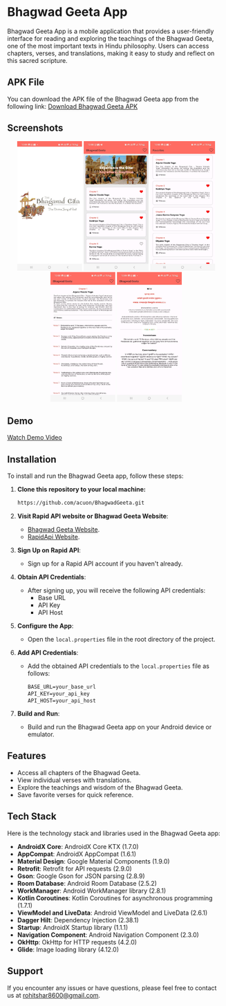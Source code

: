 # Bhagwad Geeta App

Bhagwad Geeta App is a mobile application that provides a user-friendly interface for reading and exploring the teachings of the Bhagwad Geeta, one of the most important texts in Hindu philosophy. Users can access chapters, verses, and translations, making it easy to study and reflect on this sacred scripture.

## APK File

You can download the APK file of the Bhagwad Geeta app from the following link:
[Download Bhagwad Geeta APK](https://github.com/acuon/BhagwadGeeta/tree/main/files/apk)

## Screenshots
<p align="center">
  <a href="https://github.com/acuon/BhagwadGeeta" title="Splash Screen"><img height="300" width="150" src="https://github.com/acuon/BhagwadGeeta/blob/main/files/screen_shots/bhagwad_geeta_app_ss1.png"></a>
  <a href="https://github.com/acuon/BhagwadGeeta" title="Home Screen"><img height="300" width="150" src="https://github.com/acuon/BhagwadGeeta/blob/main/files/screen_shots/bhagwad_geeta_app_ss2.png"></a>
  <a href="https://github.com/acuon/BhagwadGeeta" title="Favorites Screen"><img height="300" width="150" src="https://github.com/acuon/BhagwadGeeta/blob/main/files/screen_shots/bhagwad_geeta_app_ss3.jpg"></a>
  <a href="https://github.com/acuon/BhagwadGeeta" title="Chapter Screen"><img height="300" width="150" src="https://github.com/acuon/BhagwadGeeta/blob/main/files/screen_shots/bhagwad_geeta_app_ss4.jpg"></a>
  <a href="https://github.com/acuon/BhagwadGeeta" title="Verses Screen"><img height="300" width="150" src="https://github.com/acuon/BhagwadGeeta/blob/main/files/screen_shots/bhagwad_geeta_app_ss5.jpg"></a>
</p>

## Demo

[Watch Demo Video](https://drive.google.com/your_video_shareable_link)

## Installation

To install and run the Bhagwad Geeta app, follow these steps:
1. **Clone this repository to your local machine:**

   ```bash
   https://github.com/acuon/BhagwadGeeta.git

2. **Visit Rapid API website or Bhagwad Geeta Website**:
   - [Bhagwad Geeta Website](https://bhagavadgita.io/).
   - [RapidApi Website](https://rapidapi.com/bhagavad-gita-bhagavad-gita-default/api/bhagavad-gita3/).

4. **Sign Up on Rapid API**:
   - Sign up for a Rapid API account if you haven't already.

5. **Obtain API Credentials**:
   - After signing up, you will receive the following API credentials:
     - Base URL
     - API Key
     - API Host

6. **Configure the App**:
   - Open the `local.properties` file in the root directory of the project.

6. **Add API Credentials**:
   - Add the obtained API credentials to the `local.properties` file as follows:
     ```local.properties
     BASE_URL=your_base_url
     API_KEY=your_api_key
     API_HOST=your_api_host
     ```

8. **Build and Run**:
   - Build and run the Bhagwad Geeta app on your Android device or emulator.

## Features

- Access all chapters of the Bhagwad Geeta.
- View individual verses with translations.
- Explore the teachings and wisdom of the Bhagwad Geeta.
- Save favorite verses for quick reference.

## Tech Stack

Here is the technology stack and libraries used in the Bhagwad Geeta app:

- **AndroidX Core**: AndroidX Core KTX (1.7.0)
- **AppCompat**: AndroidX AppCompat (1.6.1)
- **Material Design**: Google Material Components (1.9.0)
- **Retrofit**: Retrofit for API requests (2.9.0)
- **Gson**: Google Gson for JSON parsing (2.8.9)
- **Room Database**: Android Room Database (2.5.2)
- **WorkManager**: Android WorkManager library (2.8.1)
- **Kotlin Coroutines**: Kotlin Coroutines for asynchronous programming (1.7.1)
- **ViewModel and LiveData**: Android ViewModel and LiveData (2.6.1)
- **Dagger Hilt**: Dependency Injection (2.38.1)
- **Startup**: AndroidX Startup library (1.1.1)
- **Navigation Component**: Android Navigation Component (2.3.0)
- **OkHttp**: OkHttp for HTTP requests (4.2.0)
- **Glide**: Image loading library (4.12.0)

## Support

If you encounter any issues or have questions, please feel free to contact us at [rohitshar8600@gmail.com](mailto:rohitshar800@gmail.com).

